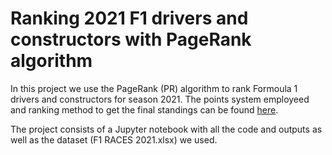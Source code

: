 # Ranking 2021 F1 drivers and constructors with PageRank algorithm

In this project we use the PageRank (PR) algorithm to rank Formoula 1 drivers and constructors for 
season 2021. The points system employeed and ranking method to get the final standings can be found [here](https://www.ncbi.nlm.nih.gov/pmc/articles/PMC5456068/?fbclid=IwAR2s-hNbPMKRDEe1zDP7_A3wIDV0qvPLRQVfq5mxiCHqYRAgxw6EdSinrM8).

The project consists of a Jupyter notebook with all the code and outputs as well as the dataset (F1 RACES 2021.xlsx) we used.
